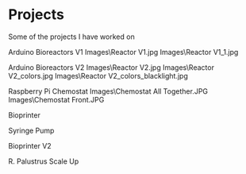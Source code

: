 # Projects
Some of the projects I have worked on

Arduino  Bioreactors V1
Images\Reactor V1.jpg
Images\Reactor V1_1.jpg


Arduino Bioreactors V2
Images\Reactor V2.jpg
Images\Reactor V2_colors.jpg
Images\Reactor V2_colors_blacklight.jpg


Raspberry Pi Chemostat
Images\Chemostat All Together.JPG
Images\Chemostat Front.JPG

Bioprinter


Syringe Pump


Bioprinter V2


R. Palustrus Scale Up
